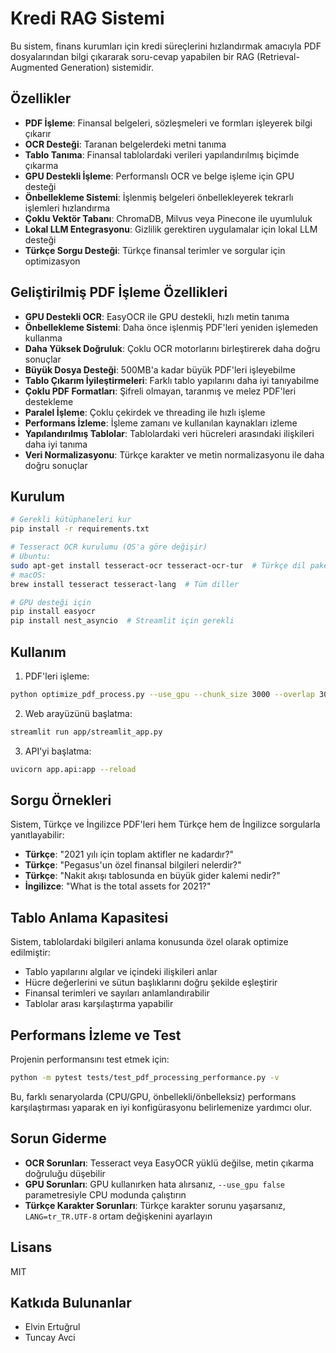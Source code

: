 # Kredi RAG Sistemi

Bu sistem, finans kurumları için kredi süreçlerini hızlandırmak amacıyla PDF dosyalarından bilgi çıkararak soru-cevap yapabilen bir RAG (Retrieval-Augmented Generation) sistemidir.

## Özellikler

- **PDF İşleme**: Finansal belgeleri, sözleşmeleri ve formları işleyerek bilgi çıkarır
- **OCR Desteği**: Taranan belgelerdeki metni tanıma
- **Tablo Tanıma**: Finansal tablolardaki verileri yapılandırılmış biçimde çıkarma
- **GPU Destekli İşleme**: Performanslı OCR ve belge işleme için GPU desteği
- **Önbellekleme Sistemi**: İşlenmiş belgeleri önbellekleyerek tekrarlı işlemleri hızlandırma
- **Çoklu Vektör Tabanı**: ChromaDB, Milvus veya Pinecone ile uyumluluk
- **Lokal LLM Entegrasyonu**: Gizlilik gerektiren uygulamalar için lokal LLM desteği
- **Türkçe Sorgu Desteği**: Türkçe finansal terimler ve sorgular için optimizasyon

## Geliştirilmiş PDF İşleme Özellikleri

- **GPU Destekli OCR**: EasyOCR ile GPU destekli, hızlı metin tanıma
- **Önbellekleme Sistemi**: Daha önce işlenmiş PDF'leri yeniden işlemeden kullanma
- **Daha Yüksek Doğruluk**: Çoklu OCR motorlarını birleştirerek daha doğru sonuçlar
- **Büyük Dosya Desteği**: 500MB'a kadar büyük PDF'leri işleyebilme
- **Tablo Çıkarım İyileştirmeleri**: Farklı tablo yapılarını daha iyi tanıyabilme
- **Çoklu PDF Formatları**: Şifreli olmayan, taranmış ve melez PDF'leri destekleme
- **Paralel İşleme**: Çoklu çekirdek ve threading ile hızlı işleme
- **Performans İzleme**: İşleme zamanı ve kullanılan kaynakları izleme
- **Yapılandırılmış Tablolar**: Tablolardaki veri hücreleri arasındaki ilişkileri daha iyi tanıma
- **Veri Normalizasyonu**: Türkçe karakter ve metin normalizasyonu ile daha doğru sonuçlar

## Kurulum

```bash
# Gerekli kütüphaneleri kur
pip install -r requirements.txt

# Tesseract OCR kurulumu (OS'a göre değişir)
# Ubuntu:
sudo apt-get install tesseract-ocr tesseract-ocr-tur  # Türkçe dil paketi ekli
# macOS:
brew install tesseract tesseract-lang  # Tüm diller

# GPU desteği için
pip install easyocr
pip install nest_asyncio  # Streamlit için gerekli
```

## Kullanım

1. PDF'leri işleme:

```bash
python optimize_pdf_process.py --use_gpu --chunk_size 3000 --overlap 300
```

2. Web arayüzünü başlatma:

```bash
streamlit run app/streamlit_app.py
```

3. API'yi başlatma:

```bash
uvicorn app.api:app --reload
```

## Sorgu Örnekleri

Sistem, Türkçe ve İngilizce PDF'leri hem Türkçe hem de İngilizce sorgularla yanıtlayabilir:

- **Türkçe**: "2021 yılı için toplam aktifler ne kadardır?"
- **Türkçe**: "Pegasus'un özel finansal bilgileri nelerdir?"
- **Türkçe**: "Nakit akışı tablosunda en büyük gider kalemi nedir?"
- **İngilizce**: "What is the total assets for 2021?"

## Tablo Anlama Kapasitesi

Sistem, tablolardaki bilgileri anlama konusunda özel olarak optimize edilmiştir:

- Tablo yapılarını algılar ve içindeki ilişkileri anlar
- Hücre değerlerini ve sütun başlıklarını doğru şekilde eşleştirir
- Finansal terimleri ve sayıları anlamlandırabilir
- Tablolar arası karşılaştırma yapabilir

## Performans İzleme ve Test

Projenin performansını test etmek için:

```bash
python -m pytest tests/test_pdf_processing_performance.py -v
```

Bu, farklı senaryolarda (CPU/GPU, önbellekli/önbelleksiz) performans karşılaştırması yaparak en iyi konfigürasyonu belirlemenize yardımcı olur.

## Sorun Giderme

- **OCR Sorunları**: Tesseract veya EasyOCR yüklü değilse, metin çıkarma doğruluğu düşebilir
- **GPU Sorunları**: GPU kullanırken hata alırsanız, `--use_gpu false` parametresiyle CPU modunda çalıştırın
- **Türkçe Karakter Sorunları**: Türkçe karakter sorunu yaşarsanız, `LANG=tr_TR.UTF-8` ortam değişkenini ayarlayın

## Lisans

MIT

## Katkıda Bulunanlar

- Elvin Ertuğrul
- Tuncay Avci 